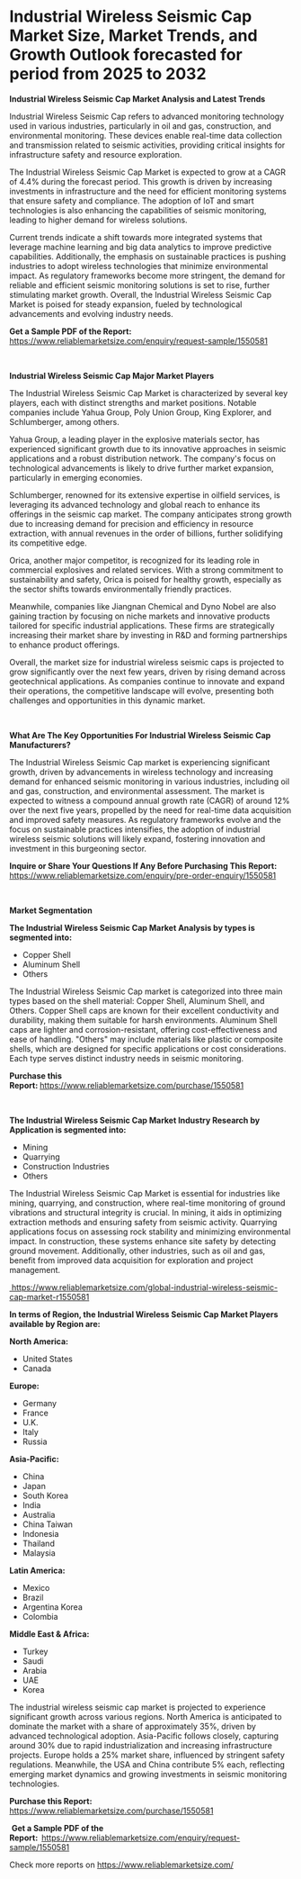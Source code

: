 <p><h1>Industrial Wireless Seismic Cap Market Size, Market Trends, and Growth Outlook forecasted for period from 2025 to 2032</h1></p><p><strong>Industrial Wireless Seismic Cap Market Analysis and Latest Trends</strong></p>
<p><p>Industrial Wireless Seismic Cap refers to advanced monitoring technology used in various industries, particularly in oil and gas, construction, and environmental monitoring. These devices enable real-time data collection and transmission related to seismic activities, providing critical insights for infrastructure safety and resource exploration.</p><p>The Industrial Wireless Seismic Cap Market is expected to grow at a CAGR of 4.4% during the forecast period. This growth is driven by increasing investments in infrastructure and the need for efficient monitoring systems that ensure safety and compliance. The adoption of IoT and smart technologies is also enhancing the capabilities of seismic monitoring, leading to higher demand for wireless solutions.</p><p>Current trends indicate a shift towards more integrated systems that leverage machine learning and big data analytics to improve predictive capabilities. Additionally, the emphasis on sustainable practices is pushing industries to adopt wireless technologies that minimize environmental impact. As regulatory frameworks become more stringent, the demand for reliable and efficient seismic monitoring solutions is set to rise, further stimulating market growth. Overall, the Industrial Wireless Seismic Cap Market is poised for steady expansion, fueled by technological advancements and evolving industry needs.</p></p>
<p><strong>Get a Sample PDF of the Report:&nbsp;</strong> <a href="https://www.reliablemarketsize.com/enquiry/request-sample/1550581?utm_campaign=2005&utm_medium=2&utm_source=Github&utm_content=ia&utm_term=27022025&utm_id=industrial-wireless-seismic-cap">https://www.reliablemarketsize.com/enquiry/request-sample/1550581</a></p>
<p>&nbsp;</p>
<p><strong>Industrial Wireless Seismic Cap Major Market Players</strong></p>
<p><p>The Industrial Wireless Seismic Cap Market is characterized by several key players, each with distinct strengths and market positions. Notable companies include Yahua Group, Poly Union Group, King Explorer, and Schlumberger, among others. </p><p>Yahua Group, a leading player in the explosive materials sector, has experienced significant growth due to its innovative approaches in seismic applications and a robust distribution network. The company's focus on technological advancements is likely to drive further market expansion, particularly in emerging economies.</p><p>Schlumberger, renowned for its extensive expertise in oilfield services, is leveraging its advanced technology and global reach to enhance its offerings in the seismic cap market. The company anticipates strong growth due to increasing demand for precision and efficiency in resource extraction, with annual revenues in the order of billions, further solidifying its competitive edge.</p><p>Orica, another major competitor, is recognized for its leading role in commercial explosives and related services. With a strong commitment to sustainability and safety, Orica is poised for healthy growth, especially as the sector shifts towards environmentally friendly practices.</p><p>Meanwhile, companies like Jiangnan Chemical and Dyno Nobel are also gaining traction by focusing on niche markets and innovative products tailored for specific industrial applications. These firms are strategically increasing their market share by investing in R&D and forming partnerships to enhance product offerings.</p><p>Overall, the market size for industrial wireless seismic caps is projected to grow significantly over the next few years, driven by rising demand across geotechnical applications. As companies continue to innovate and expand their operations, the competitive landscape will evolve, presenting both challenges and opportunities in this dynamic market.</p></p>
<p>&nbsp;</p>
<p><strong>What Are The Key Opportunities For Industrial Wireless Seismic Cap Manufacturers?</strong></p>
<p><p>The Industrial Wireless Seismic Cap market is experiencing significant growth, driven by advancements in wireless technology and increasing demand for enhanced seismic monitoring in various industries, including oil and gas, construction, and environmental assessment. The market is expected to witness a compound annual growth rate (CAGR) of around 12% over the next five years, propelled by the need for real-time data acquisition and improved safety measures. As regulatory frameworks evolve and the focus on sustainable practices intensifies, the adoption of industrial wireless seismic solutions will likely expand, fostering innovation and investment in this burgeoning sector.</p></p>
<p><strong>Inquire or Share Your Questions If Any Before Purchasing This Report:</strong> <a href="https://www.reliablemarketsize.com/enquiry/pre-order-enquiry/1550581?utm_campaign=2005&utm_medium=2&utm_source=Github&utm_content=ia&utm_term=27022025&utm_id=industrial-wireless-seismic-cap">https://www.reliablemarketsize.com/enquiry/pre-order-enquiry/1550581</a></p>
<p>&nbsp;</p>
<p><strong>Market Segmentation</strong></p>
<p><strong>The Industrial Wireless Seismic Cap Market Analysis by types is segmented into:</strong></p>
<p><ul><li>Copper Shell</li><li>Aluminum Shell</li><li>Others</li></ul></p>
<p><p>The Industrial Wireless Seismic Cap market is categorized into three main types based on the shell material: Copper Shell, Aluminum Shell, and Others. Copper Shell caps are known for their excellent conductivity and durability, making them suitable for harsh environments. Aluminum Shell caps are lighter and corrosion-resistant, offering cost-effectiveness and ease of handling. "Others" may include materials like plastic or composite shells, which are designed for specific applications or cost considerations. Each type serves distinct industry needs in seismic monitoring.</p></p>
<p><strong>Purchase this Report:&nbsp;</strong><a href="https://www.reliablemarketsize.com/purchase/1550581?utm_campaign=2005&utm_medium=2&utm_source=Github&utm_content=ia&utm_term=27022025&utm_id=industrial-wireless-seismic-cap">https://www.reliablemarketsize.com/purchase/1550581</a></p>
<p>&nbsp;</p>
<p><strong>The Industrial Wireless Seismic Cap Market Industry Research by Application is segmented into:</strong></p>
<p><ul><li>Mining</li><li>Quarrying</li><li>Construction Industries</li><li>Others</li></ul></p>
<p><p>The Industrial Wireless Seismic Cap Market is essential for industries like mining, quarrying, and construction, where real-time monitoring of ground vibrations and structural integrity is crucial. In mining, it aids in optimizing extraction methods and ensuring safety from seismic activity. Quarrying applications focus on assessing rock stability and minimizing environmental impact. In construction, these systems enhance site safety by detecting ground movement. Additionally, other industries, such as oil and gas, benefit from improved data acquisition for exploration and project management.</p></p>
<p><a href="https://www.reliablemarketsize.com/global-industrial-wireless-seismic-cap-market-r1550581?utm_campaign=2005&utm_medium=2&utm_source=Github&utm_content=ia&utm_term=27022025&utm_id=industrial-wireless-seismic-cap">&nbsp;https://www.reliablemarketsize.com/global-industrial-wireless-seismic-cap-market-r1550581</a></p>
<p><strong>In terms of Region, the Industrial Wireless Seismic Cap Market Players available by Region are:</strong></p>
<p>
    <p> <strong> North America: </strong>
        <ul>
            <li>United States</li>
            <li>Canada</li>
        </ul>
        </p> 
    <p> <strong> Europe: </strong>
        <ul>
            <li>Germany</li>
            <li>France</li>
            <li>U.K.</li>
            <li>Italy</li>
            <li>Russia</li>
        </ul>
        </p> 
    <p> <strong> Asia-Pacific: </strong>
        <ul>
            <li>China</li>
            <li>Japan</li>
            <li>South Korea</li>
            <li>India</li>
            <li>Australia</li>
            <li>China Taiwan</li>
            <li>Indonesia</li>
            <li>Thailand</li>
            <li>Malaysia</li>
        </ul>
        </p> 
    <p> <strong> Latin America: </strong>
        <ul>
            <li>Mexico</li>
            <li>Brazil</li>
            <li>Argentina Korea</li>
            <li>Colombia</li>
        </ul>
        </p> 
    <p> <strong> Middle East & Africa: </strong>
        <ul>
            <li>Turkey</li>
            <li>Saudi</li>
            <li>Arabia</li>
            <li>UAE</li>
            <li>Korea</li>
        </ul>
    </p>
    </p>
<p><p>The industrial wireless seismic cap market is projected to experience significant growth across various regions. North America is anticipated to dominate the market with a share of approximately 35%, driven by advanced technological adoption. Asia-Pacific follows closely, capturing around 30% due to rapid industrialization and increasing infrastructure projects. Europe holds a 25% market share, influenced by stringent safety regulations. Meanwhile, the USA and China contribute 5% each, reflecting emerging market dynamics and growing investments in seismic monitoring technologies.</p></p>
<p><strong>Purchase this Report: </strong><a href="https://www.reliablemarketsize.com/purchase/1550581?utm_campaign=2005&utm_medium=2&utm_source=Github&utm_content=ia&utm_term=27022025&utm_id=industrial-wireless-seismic-cap">https://www.reliablemarketsize.com/purchase/1550581</a></p>
<p>&nbsp;<strong>Get a Sample PDF of the Report:&nbsp;&nbsp;</strong><a href="https://www.reliablemarketsize.com/enquiry/request-sample/1550581?utm_campaign=2005&utm_medium=2&utm_source=Github&utm_content=ia&utm_term=27022025&utm_id=industrial-wireless-seismic-cap">https://www.reliablemarketsize.com/enquiry/request-sample/1550581</a></p>
<p><strong></strong></p>
<p>Check more reports on <a href="https://www.reliablemarketsize.com/?utm_campaign=2005&utm_medium=2&utm_source=Github&utm_content=ia&utm_term=27022025&utm_id=industrial-wireless-seismic-cap">https://www.reliablemarketsize.com/</a></p>